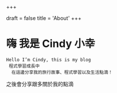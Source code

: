 +++

draft = false
title = 'About'
+++
 # 嗨 我是 Cindy 小幸
    Hello I’m Cindy, this is my blog
     程式學習成長中
      在這邊分享我的旅行故事、程式學習以及生活點滴！

之後會分享跟多關於我的點滴